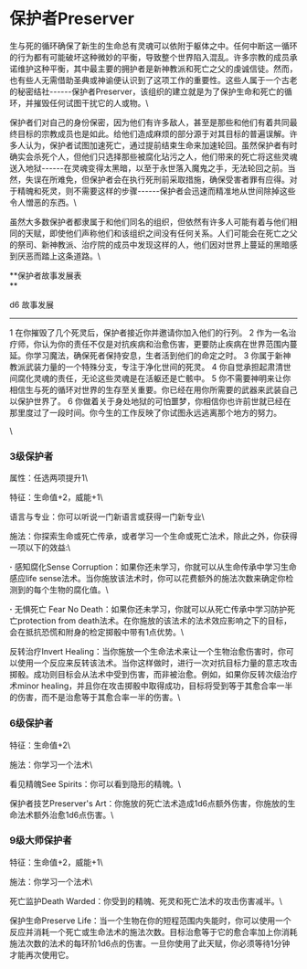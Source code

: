# 保护者Preserver 

生与死的循环确保了新生的生命总有灵魂可以依附于躯体之中。任何中断这一循环的行为都有可能破坏这种微妙的平衡，导致整个世界陷入混乱。许多宗教的成员承诺维护这种平衡，其中最主要的拥护者是新神教派和死亡之父的虔诚信徒。然而，也有些人无需借助圣典或神谕便认识到了这项工作的重要性。这些人属于一个古老的秘密结社------保护者Preserver，该组织的建立就是为了保护生命和死亡的循环，并摧毁任何试图干扰它的人或物。\

保护者们对自己的身份保密，因为他们有许多敌人，甚至是那些和他们有着共同最终目标的宗教成员也是如此。给他们造成麻烦的部分源于对其目标的普遍误解。许多人认为，保护者试图加速死亡，通过提前结束生命来加速轮回。虽然保护者有时确实会杀死个人，但他们只选择那些被腐化玷污之人，他们带来的死亡将这些灵魂送入地狱------在灵魂变得太黑暗，以至于永世落入魔鬼之手，无法轮回之前。当然，失误在所难免，但保护者会在执行死刑前采取措施，确保受害者罪有应得。对于精魄和死灵，则不需要这样的步骤------保护者会迅速而精准地从世间除掉这些令人憎恶的东西。\

虽然大多数保护者都隶属于和他们同名的组织，但依然有许多人可能有着与他们相同的天赋，即使他们声称他们和该组织之间没有任何关系。人们可能会在死亡之父的祭司、新神教派、治疗院的成员中发现这样的人，他们因对世界上蔓延的黑暗感到厌恶而踏上这条道路。\

**保护者故事发展表\
**

  d6   故事发展
  ---- ----------------------------------------------------------------------------------------------------------------------------------------------
  1    在你摧毁了几个死灵后，保护者接近你并邀请你加入他们的行列。
  2    作为一名治疗师，你认为你的责任不仅是对抗疾病和治愈伤害，更要防止疾病在世界范围内蔓延。你学习魔法，确保死者保持安息，生者活到他们的命定之时。
  3    你属于新神教派武装力量的一个特殊分支，专注于净化世间的死灵。
  4    你自觉承担起肃清世间腐化灵魂的责任，无论这些灵魂是在活躯还是亡骸中。
  5    你不需要神明来让你相信生与死的循环对世界的生存至关重要。你已经在用你所需要的武器来武装自己以保护世界了。
  6    你做着关于身处地狱的可怕噩梦，你相信你也许前世就已经在那里度过了一段时间。你今生的工作反映了你试图永远逃离那个地方的努力。

\

### 3级保护者 

属性：任选两项提升1\

特征：生命值+2，威能+1\

语言与专业：你可以听说一门新语言或获得一门新专业\

施法：你探索生命或死亡传承，或者学习一个生命或死亡法术，除此之外，你获得一项以下的效益:\

**·** 感知腐化Sense
Corruption：如果你还未学习，你就可以从生命传承中学习生命感应life
sense法术。当你施放该法术时，你可以花费额外的施法次数来确定你检测到的每个生物的腐化值。\

**·** 无惧死亡 Fear No
Death：如果你还未学习，你就可以从死亡传承中学习防护死亡protection from
death法术。在你施放的该法术的法术效应影响之下的目标，会在抵抗恐慌和附身的检定掷骰中带有1点优势。\

反转治疗Invert
Healing：当你施放一个生命法术来让一个生物治愈伤害时，你可以使用一个反应来反转该法术。当你这样做时，进行一次对抗目标力量的意志攻击掷骰。成功则目标会从法术中受到伤害，而非被治愈。例如，如果你反转次级治疗术minor
healing，并且你在攻击掷骰中取得成功，目标将受到等于其愈合率一半的伤害，而不是治愈等于其愈合率一半的伤害。\

### 6级保护者 

特征：生命值+2\

施法：你学习一个法术\

看见精魄See Spirits：你可以看到隐形的精魄。\

保护者技艺Preserver's
Art：你施放的死亡法术造成1d6点额外伤害，你施放的生命法术额外治愈1d6点伤害。\

### 9级大师保护者 

特征：生命值+2，威能+1\

施法：你学习一个法术\

死亡监护Death Warded：你受到的精魄、死灵和死亡法术的攻击伤害减半。\

保护生命Preserve
Life：当一个生物在你的短程范围内失能时，你可以使用一个反应并消耗一个死亡或生命法术的施法次数。目标治愈等于它的愈合率加上你消耗施法次数的法术的每环阶1d6点的伤害。一旦你使用了此天赋，你必须等待1分钟才能再次使用它。
